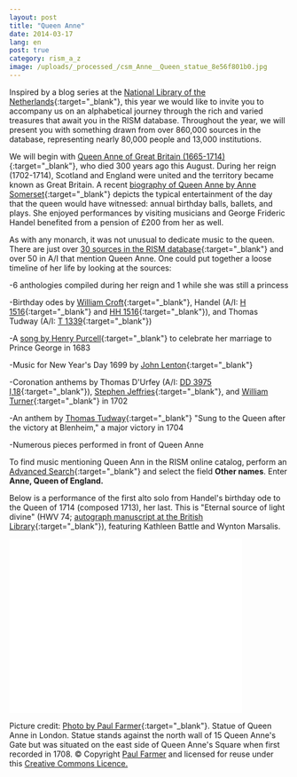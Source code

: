 ```yaml
---
layout: post
title: "Queen Anne"
date: 2014-03-17
lang: en
post: true
category: rism_a_z
image: /uploads/_processed_/csm_Anne__Queen_statue_8e56f801b0.jpg
---
```



Inspired by a blog series at the [National Library of the Netherlands](https://www.kb.nl/blogs/nederlandse-poezie/gedichten-van-a-tot-z-annabel){:target="_blank"}, this year we would like to invite you to accompany us on an alphabetical journey through the rich and varied treasures that await you in the RISM database. Throughout the year, we will present you with something drawn from over 860,000 sources in the database, representing nearly 80,000 people and 13,000 institutions.

We will begin with [Queen Anne of Great Britain (1665-1714)](https://www.royal.uk/anne-r-1702-1714){:target="_blank"}, who died 300 years ago this August. During her reign (1702-1714), Scotland and England were united and the territory became known as Great Britain. A recent [biography of Queen Anne by Anne Somerset](http://books.google.de/books?id=ZsmNffLx1OEC&lpg=PP1&dq=Queen%20Anne%3A%20The%20Politics%20of%20Passion&hl=de&pg=PP1#v=onepage&q&f=false){:target="_blank"} depicts the typical entertainment of the day that the queen would have witnessed: annual birthday balls, ballets, and plays. She enjoyed performances by visiting musicians and George Frideric Handel benefited from a pension of £200 from her as well.

As with any monarch, it was not unusual to dedicate music to the queen. There are just over [30 sources in the RISM database](https://opac.rism.info/search?View=rism&q=118649450){:target="_blank"} and over 50 in A/I that mention Queen Anne. One could put together a loose timeline of her life by looking at the sources:

-6 anthologies compiled during her reign and 1 while she was still a princess

-Birthday odes by [William Croft](http://opac.rism.info/search?documentid=806041284){:target="_blank"}, Handel (A/I: [H 1516](https://opac.rism.info/search?id=00000990025758){:target="_blank"} and [HH 1516](https://opac.rism.info/search?id=00000990025758){:target="_blank"}), and Thomas Tudway (A/I: [T 1339](https://opac.rism.info/search?id=00000992002579){:target="_blank"})

-A [song by Henry Purcell](http://opac.rism.info/search?documentid=800238115){:target="_blank"} to celebrate her marriage to Prince George in 1683

-Music for New Year's Day 1699 by [John Lenton](http://opac.rism.info/search?documentid=806252477){:target="_blank"}

-Coronation anthems by Thomas D'Urfey (A/I: [DD 3975 I,18](https://opac.rism.info/search?id=00000991017702){:target="_blank"}), [Stephen Jeffries](https://opac.rism.info/search?View=rism&author=Stephen+Jeffries&q=O+Lord+save+the+queen){:target="_blank"}, and [William Turner](http://opac.rism.info/search?documentid=800243850){:target="_blank"} in 1702

-An anthem by [Thomas Tudway](http://opac.rism.info/search?documentid=800262041){:target="_blank"} "Sung to the Queen after the victory at Blenheim," a major victory in 1704

-Numerous pieces performed in front of Queen Anne

To find music mentioning Queen Ann in the RISM online catalog, perform an [Advanced Search](https://opac.rism.info/metaopac/start.do?View=rism&SearchType=2&Language=en){:target="_blank"} and select the field **Other names**. Enter **Anne, Queen of England.**

Below is a performance of the first alto solo from Handel's birthday ode to the Queen of 1714 (composed 1713), her last. This is "Eternal source of light divine" (HWV 74; [autograph manuscript at the British Library](http://opac.rism.info/search?documentid=804002342){:target="_blank"}), featuring Kathleen Battle and Wynton Marsalis.





<iframe width="420" height="315" src="//www.youtube-nocookie.com/embed/2MuCCbg0k_0" frameborder="0" allowfullscreen></iframe>







Picture credit: [Photo by Paul Farmer](http://www.geograph.org.uk/photo/1142443){:target="_blank"}. Statue of Queen Anne in London. Statue stands against the north wall of 15 Queen Anne's Gate but was situated on the east side of Queen Anne's Square when first recorded in 1708. © Copyright [Paul Farmer](http://www.geograph.org.uk/profile/32427) and licensed for reuse under this [Creative Commons Licence.](http://creativecommons.org/licenses/by-sa/2.0/)



<script type="text/javascript">var switchTo5x=true;</script><script type="text/javascript" src="http://w.sharethis.com/button/buttons.js"></script><script type="text/javascript">stLight.options({publisher: "9b601438-1ce1-49d8-bfd7-9cff5df54c17", doNotHash: false, doNotCopy: false, hashAddressBar: false});</script>